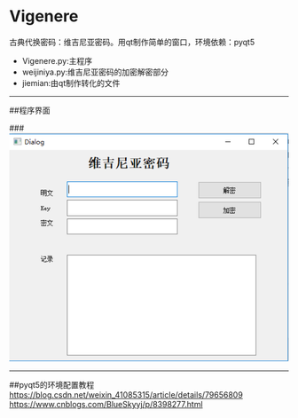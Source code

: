 # Vigenere
古典代换密码：维吉尼亚密码。用qt制作简单的窗口，环境依赖：pyqt5

- Vigenere.py:主程序
- weijiniya.py:维吉尼亚密码的加密解密部分
- jiemian:由qt制作转化的文件
---
##程序界面

###![](jiemian.PNG)


---
##pyqt5的环境配置教程
https://blog.csdn.net/weixin_41085315/article/details/79656809
https://www.cnblogs.com/BlueSkyyj/p/8398277.html